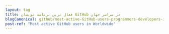 ```yaml
---
layout: tag
title: فعال ترین برنامه نویسان GitHub در سراسر جهان
blogCanonical: github/most-active-GitHub-users-programmers-developers-in-Worldwide/fa/
post-ref: "Most active GitHub users in Worldwide"
---
```

